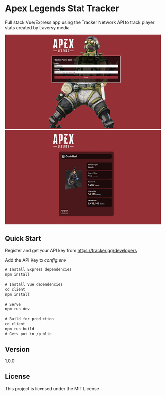 # Apex Legends Stat Tracker

Full stack Vue/Express app using the Tracker Network API to track player stats created by traversy media

![](https://github.com/daniloheraclio/apex-legends-stats-tracker/blob/master/client/src/assets/apex00.jpg)
![](https://github.com/daniloheraclio/apex-legends-stats-tracker/blob/master/client/src/assets/apex01.jpg)

## Quick Start

Register and get your API key from https://tracker.gg/developers

Add the API Key to _config.env_

```
# Install Express dependencies
npm install

# Install Vue dependencies
cd client
npm install

# Serve
npm run dev

# Build for production
cd client
npm run build
# Gets put in /public
```

## Version
1.0.0

## License
This project is licensed under the MIT License